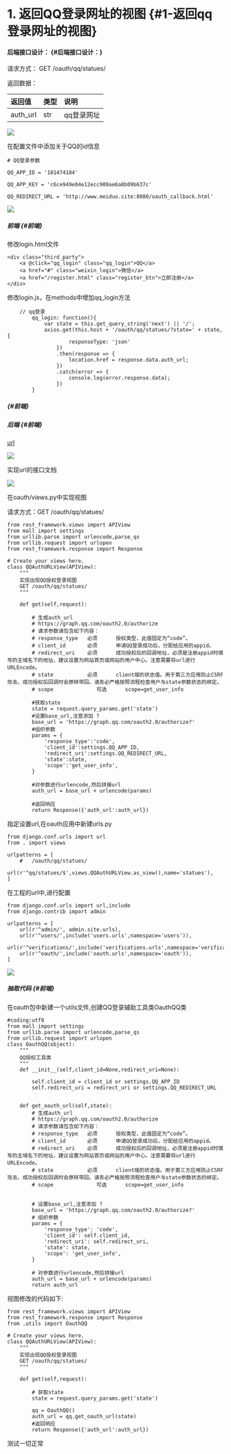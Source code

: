 # 1. 返回QQ登录网址的视图 {#1-返回qq登录网址的视图}

#### 后端接口设计： {#后端接口设计：}

请求方式： GET /oauth/qq/statues/

返回数据：

| 返回值 | 类型 | 说明 |
| :--- | :--- | :--- |
| auth\_url | str | qq登录网址 |

![](/assets/qq_login_1.png)

在配置文件中添加关于QQ的id信息

```
# QQ登录参数

QQ_APP_ID = '101474184'

QQ_APP_KEY = 'c6ce949e04e12ecc909ae6a8b09b637c'

QQ_REDIRECT_URL = 'http://www.meiduo.site:8080/oauth_callback.html'
```

![](/assets/qq_login_2.png)

##### 前端 {#前端}

修改login.html文件

```
<div class="third_party">
    <a @click="qq_login" class="qq_login">QQ</a>
    <a href="#" class="weixin_login">微信</a>
    <a href="/register.html" class="register_btn">立即注册</a>
</div>
```

修改login.js，在methods中增加qq\_login方法

```
    // qq登录
        qq_login: function(){
            var state = this.get_query_string('next') || '/';
            axios.get(this.host + '/oauth/qq/statues/?state=' + state, {
                    responseType: 'json'
                })
                .then(response => {
                    location.href = response.data.auth_url;
                })
                .catch(error => {
                    console.log(error.response.data);
                })
        }
```

#####  {#前端}

##### 后端 {#前端}

[url](https://graph.qq.com/oauth2.0/show?which=Login&display=pc&scope=get_user_info&client_id=101474184&redirect_uri=http%3A%2F%2Fwww.meiduo.site%3A8080%2Foauth_callback.html&response_type=code&state=%2F)

![](/assets/qq_login_2_1.png)

实现url的接口文档

![](/assets/qq_login_2_2.png)

在oauth/views.py中实现视图

请求方式：GET /oauth/qq/statues/

```
from rest_framework.views import APIView
from mall import settings
from urllib.parse import urlencode,parse_qs
from urllib.request import urlopen
from rest_framework.response import Response

# Create your views here.
class QQAuthURLView(APIView):
    """
    实现出现QQ授权登录视图
    GET /oauth/qq/statues/
    """

    def get(self,request):

        # 生成auth_url
        # https://graph.qq.com/oauth2.0/authorize
        # 请求参数请包含如下内容：
        # response_type   必须      授权类型，此值固定为“code”。
        # client_id       必须      申请QQ登录成功后，分配给应用的appid。
        # redirect_uri    必须      成功授权后的回调地址，必须是注册appid时填写的主域名下的地址，建议设置为网站首页或网站的用户中心。注意需要将url进行URLEncode。
        # state           必须      client端的状态值。用于第三方应用防止CSRF攻击，成功授权后回调时会原样带回。请务必严格按照流程检查用户与state参数状态的绑定。
        # scope              可选      scope=get_user_info

        #获取state
        state = request.query_params.get('state')
        #设置base_url,注意添加 ?
        base_url = 'https://graph.qq.com/oauth2.0/authorize?'
        #组织参数
        params = {
            'response_type':'code',
            'client_id':settings.QQ_APP_ID,
            'redirect_uri':settings.QQ_REDIRECT_URL,
            'state':state,
            'scope':'get_user_info',
        }

        #对参数进行urlencode,然后拼接url
        auth_url = base_url + urlencode(params)

        #返回响应
        return Response({'auth_url':auth_url})
```

指定设置url,在oauth应用中新建urls.py

```
from django.conf.urls import url
from . import views

urlpatterns = [
    #   /oauth/qq/statues/
    url(r'^qq/statues/$',views.QQAuthURLView.as_view(),name='statues'),
]
```

在工程的url中,进行配置

```
from django.conf.urls import url,include
from django.contrib import admin

urlpatterns = [
    url(r'^admin/', admin.site.urls),
    url(r'^users/',include('users.urls',namespace='users')),
    url(r'^verifications/',include('verifications.urls',namespace='verifications')),
    url(r'^oauth/',include('oauth.urls',namespace='oauth')),
]
```

![](/assets/qq_login_2_3_url.png)

##### 抽取代码 {#前端}

在oauth包中新建一个utils文件,创建QQ登录辅助工具类OauthQQ类

```
#coding:utf8
from mall import settings
from urllib.parse import urlencode,parse_qs
from urllib.request import urlopen
class OauthQQ(object):
    """
    QQ授权工具类
    """
    def __init__(self,client_id=None,redirect_uri=None):

        self.client_id = client_id or settings.QQ_APP_ID
        self.redirect_uri = redirect_uri or settings.QQ_REDIRECT_URL


    def get_oauth_url(self,state):
        # 生成auth_url
        # https://graph.qq.com/oauth2.0/authorize
        # 请求参数请包含如下内容：
        # response_type   必须      授权类型，此值固定为“code”。
        # client_id       必须      申请QQ登录成功后，分配给应用的appid。
        # redirect_uri    必须      成功授权后的回调地址，必须是注册appid时填写的主域名下的地址，建议设置为网站首页或网站的用户中心。注意需要将url进行URLEncode。
        # state           必须      client端的状态值。用于第三方应用防止CSRF攻击，成功授权后回调时会原样带回。请务必严格按照流程检查用户与state参数状态的绑定。
        # scope              可选      scope=get_user_info


        # 设置base_url,注意添加 ?
        base_url = 'https://graph.qq.com/oauth2.0/authorize?'
        # 组织参数
        params = {
            'response_type': 'code',
            'client_id': self.client_id,
            'redirect_uri': self.redirect_uri,
            'state': state,
            'scope': 'get_user_info',
        }

        # 对参数进行urlencode,然后拼接url
        auth_url = base_url + urlencode(params)
        return auth_url
```

视图修改的代码如下:

```
from rest_framework.views import APIView
from rest_framework.response import Response
from .utils import OauthQQ

# Create your views here.
class QQAuthURLView(APIView):
    """
    实现出现QQ授权登录视图
    GET /oauth/qq/statues/
    """

    def get(self,request):

        # 获取state
        state = request.query_params.get('state')

        qq = OauthQQ()
        auth_url = qq.get_oauth_url(state)
        #返回响应
        return Response({'auth_url':auth_url})
```

测试一切正常

